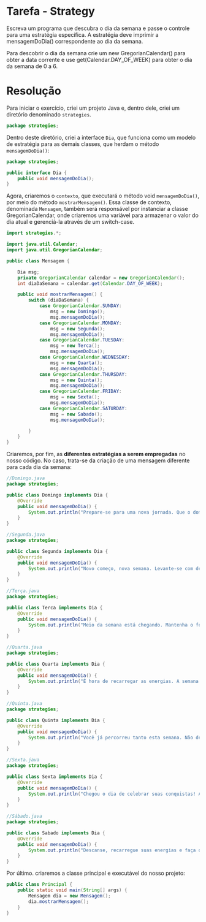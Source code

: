 # Tarefa - Strategy

Escreva um programa que descubra o dia da semana e passe o controle para uma estratégia específica. A estratégia deve imprimir a mensagemDoDia() correspondente ao dia da semana.

Para descobrir o dia da semana crie um new GregorianCalendar() para obter a data corrente e use get(Calendar.DAY_OF_WEEK) para obter o dia da semana de 0 a 6.

# Resolução

Para iniciar o exercício, criei um projeto Java e, dentro dele, criei um diretório denominado `strategies`.

```java
package strategies;
```

Dentro deste diretório, criei a interface `Dia`, que funciona como um modelo de estratégia para as demais classes, que herdam o método `mensagemDoDia()`:

```java
package strategies;

public interface Dia {
    public void mensagemDoDia();
}
```

Agora,  criaremos o `contexto`, que executará o método void `mensagemDoDia()`, por meio do método `mostrarMensagem()`. Essa classe de contexto, denominada `Mensagem`, também será responsável por instanciar a classe GregorianCalendar, onde criaremos uma variável para armazenar o valor do dia atual e gerenciá-la através de um switch-case.

```java
import strategies.*;

import java.util.Calendar;
import java.util.GregorianCalendar;

public class Mensagem {

    Dia msg;
    private GregorianCalendar calendar = new GregorianCalendar();
    int diaDaSemana = calendar.get(Calendar.DAY_OF_WEEK);

    public void mostrarMensagem() {
        switch (diaDaSemana) {
            case GregorianCalendar.SUNDAY:
                msg = new Domingo();
                msg.mensagemDoDia();
            case GregorianCalendar.MONDAY:
                msg = new Segunda();
                msg.mensagemDoDia();
            case GregorianCalendar.TUESDAY:
                msg = new Terca();
                msg.mensagemDoDia();
            case GregorianCalendar.WEDNESDAY:
                msg = new Quarta();
                msg.mensagemDoDia();
            case GregorianCalendar.THURSDAY:
                msg = new Quinta();
                msg.mensagemDoDia();
            case GregorianCalendar.FRIDAY:
                msg = new Sexta();
                msg.mensagemDoDia();
            case GregorianCalendar.SATURDAY:
                msg = new Sabado();
                msg.mensagemDoDia();

        }
    }
}
```

Criaremos, por fim, as **diferentes estratégias a serem empregadas** no nosso código. No caso, trata-se da criação de uma mensagem diferente para cada dia da semana:

```java
//Domingo.java
package strategies;

public class Domingo implements Dia {
    @Override
    public void mensagemDoDia() {
        System.out.println("Prepare-se para uma nova jornada. Que o domingo seja um dia de reflexão, planejamento e preparação para uma semana cheia de oportunidades e sucesso.");
    }
}

```

```java
//Segunda.java
package strategies;

public class Segunda implements Dia {
    @Override
    public void mensagemDoDia() {
        System.out.println("Novo começo, nova semana. Levante-se com determinação e comece a semana com entusiasmo. Suas conquistas esperam por você.");
    }
}

```

```java
//Terça.java
package strategies;

public class Terca implements Dia {
    @Override
    public void mensagemDoDia() {
        System.out.println("Meio da semana está chegando. Mantenha o foco e a determinação. Cada passo que você dá hoje te aproxima mais dos seus objetivos.");
    }
}

```

```java
//Quarta.java
package strategies;

public class Quarta implements Dia {
    @Override
    public void mensagemDoDia() {
        System.out.println("É hora de recarregar as energias. A semana está na metade, mas suas capacidades são infinitas. Continue perseverando!");
    }
}

```

```java
//Quinta.java
package strategies;

public class Quinta implements Dia {
    @Override
    public void mensagemDoDia() {
        System.out.println("Você já percorreu tanto esta semana. Não desista agora! Grandes coisas estão por vir se você continuar seguindo em frente.");
    }
}

```

```java
//Sexta.java
package strategies;

public class Sexta implements Dia {
    @Override
    public void mensagemDoDia() {
        System.out.println("Chegou o dia de celebrar suas conquistas! A semana pode ter sido desafiadora, mas você se mostrou mais forte. Continue brilhando.");
    }
}

```

```java
//Sábado.java
package strategies;

public class Sabado implements Dia {
    @Override
    public void mensagemDoDia() {
        System.out.println("Descanse, recarregue suas energias e faça o que te faz feliz. Este é o seu tempo para revitalizar sua mente e corpo para a próxima semana.");
    }
}

```

Por último. criaremos a classe principal e executável do nosso projeto:

```java
public class Principal {
    public static void main(String[] args) {
        Mensagem dia = new Mensagem();
        dia.mostrarMensagem();
    }
}

```